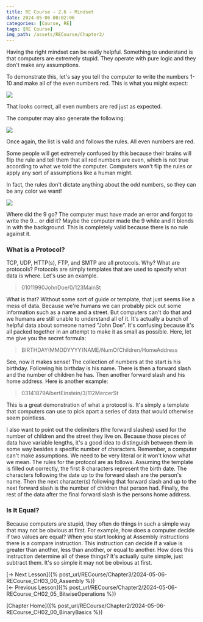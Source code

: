 ```yaml
---
title: RE Course - 2.6 - Mindset
date: 2024-05-06 00:02:06
categories: [Course, RE]
tags: [RE Course]
img_path: /assets/RECourse/Chapter2/
---
```


Having the right mindset can be really helpful. Something to understand is that computers are extremely stupid. They operate with pure logic and they don't make any assumptions.

To demonstrate this, let's say you tell the computer to write the numbers 1-10 and make all of the even numbers red. This is what you might expect:

![](NumsCorrect.png)

That looks correct, all even numbers are red just as expected.

The computer may also generate the following:

![](NumsRed.png)

Once again, the list is valid and follows the rules. All even numbers are red.

Some people will get extremely confused by this because their brains will flip the rule and tell them that all red numbers are even, which is not true according to what we told the computer. Computers won't flip the rules or apply any sort of assumptions like a human might.

In fact, the rules don't dictate anything about the odd numbers, so they can be any color we want!

![](NumsRainbow.png)

Where did the 9 go? The computer must have made an error and forgot to write the 9... or did it? Maybe the computer made the 9 white and it blends in with the background. This is completely valid because there is no rule against it.

### What is a Protocol?

TCP, UDP, HTTP(s), FTP, and SMTP are all protocols. Why? What are protocols? Protocols are simply templates that are used to specify what data is where. Let's use an example.
> 01011990JohnDoe/0/123MainSt

What is that? Without some sort of guide or template, that just seems like a mess of data. Because we're humans we can probably pick out some information such as a name and a street. But computers can't do that and we humans are still unable to understand all of it. It's actually a bunch of helpful data about someone named "John Doe". It's confusing because it's all packed together in an attempt to make it as small as possible. Here, let me give you the secret formula:
> BIRTHDAY(MMDDYYYY)NAME/NumOfChildren/HomeAddress

See, now it makes sense! The collection of numbers at the start is his birthday. Following his birthday is his name. There is then a forward slash and the number of children he has. Then another forward slash and his home address. Here is another example:
> 03141879AlbertEinstein/3/112MercerSt

This is a great demonstration of what a protocol is. It's simply a template that computers can use to pick apart a series of data that would otherwise seem pointless. 

I also want to point out the delimiters (the forward slashes) used for the number of children and the street they live on. Because those pieces of data have variable lengths, it's a good idea to distinguish between them in some way besides a specific number of characters. Remember, a computer can't make assumptions. We need to be very literal or it won't know what we mean. The rules for the protocol are as follows. Assuming the template is filled out correctly, the first 8 characters represent the birth date. The characters following the date up to the forward slash are the person's name. Then the next character(s) following that forward slash and up to the next forward slash is the number of children that person had. Finally, the rest of the data after the final forward slash is the persons home address.

### Is It Equal?

Because computers are stupid, they often do things in such a simple way that may not be obvious at first. For example, how does a computer decide if two values are equal? When you start looking at Assembly instructions there is a compare instruction. This instruction can decide if a value is greater than another, less than another, or equal to another. How does this instruction determine all of these things? It's actually quite simple, just subtract them. It's so simple it may not be obvious at first.

[-> Next Lesson]({% post_url/RECourse/Chapter3/2024-05-06-RECourse_CH03_00_Assembly %})  
[<- Previous Lesson]({% post_url/RECourse/Chapter2/2024-05-06-RECourse_CH02_05_BitwiseOperations %})  

[Chapter Home]({% post_url/RECourse/Chapter2/2024-05-06-RECourse_CH02_00_BinaryBasics %})